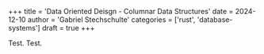 +++
title = 'Data Oriented Deisgn - Columnar Data Structures'
date = 2024-12-10
author = 'Gabriel Stechschulte'
categories = ['rust', 'database-systems']
draft = true
+++

Test. Test.
